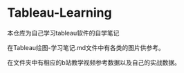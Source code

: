 # Tableau-Learning
本仓库为自己学习tableau软件的自学笔记

在Tableau绘图-学习笔记.md文件中有各类的图片供参考。

在文件夹中有相应的b站教学视频参考数据以及自己的实战数据。
